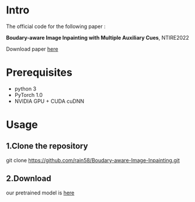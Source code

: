 # Intro
The official code for the following paper :

**Boudary-aware Image Inpainting with Multiple Auxiliary Cues**, NTIRE2022

Download paper [here](https://openaccess.thecvf.com/content/CVPR2022W/NTIRE/papers/Yamashita_Boundary-Aware_Image_Inpainting_With_Multiple_Auxiliary_Cues_CVPRW_2022_paper.pdf)

# Prerequisites
- python 3  
- PyTorch 1.0  
- NVIDIA GPU + CUDA cuDNN

# Usage
## 1.Clone the repository
  git clone https://github.com/rain58/Boudary-aware-Image-Inpainting.git
## 2.Download 


our pretrained model is [here](https://drive.google.com/drive/folders/1GOGqqkOKjS3N2aXRe_7tynJ58gDfJIme?usp=sharing)
